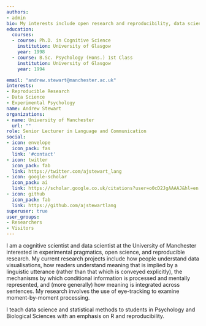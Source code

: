 ```yaml
---
authors:
- admin
bio: My interests include open research and reproducibility, data science, experimental psychology, and psycholinguistics. I am a fellow of the Software Sustainability Institute.
education:
  courses:
  - course: Ph.D. in Cognitive Science
    institution: University of Glasgow
    year: 1998
  - course: B.Sc. Psychology (Hons.) 1st Class  
    institution: University of Glasgow
    year: 1994

email: "andrew.stewart@manchester.ac.uk"
interests:
- Reproducible Research
- Data Science
- Experimental Psychology
name: Andrew Stewart
organizations:
- name: University of Manchester
  url: ""
role: Senior Lecturer in Language and Communication
social:
- icon: envelope
  icon_pack: fas
  link: '#contact'
- icon: twitter
  icon_pack: fab
  link: https://twitter.com/ajstewart_lang
- icon: google-scholar
  icon_pack: ai
  link: https://scholar.google.co.uk/citations?user=o0cD2JgAAAAJ&hl=en
- icon: github
  icon_pack: fab
  link: https://github.com/ajstewartlang
superuser: true
user_groups:
- Researchers
- Visitors
---
```


I am a cognitive scientist and data scientist at the University of Manchester interested in experimental pragmatics, open science, and reproducible research. My current research projects include how people understand data visualisations, how readers understand meaning that is implied by a linguistic utterance (rather than that which is conveyed explicitly), the mechanisms by which conditional information is processed and mentally represented, and (more generally) how meaning is integrated across sentences. My research involves the use of eye-tracking to examine moment-by-moment processing. 

I teach data science and statistical methods to students in Psychology and Biological Sciences with an emphasis on R and reproducibility.  
